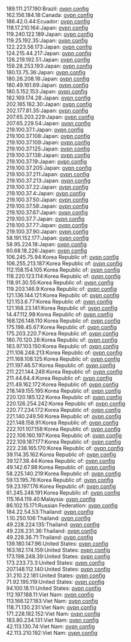 189.111.217.190:Brazil: [ovpn config](vpn/189_111_217_190.ovpn)  
162.156.184.18:Canada: [ovpn config](vpn/162_156_184_18.ovpn)  
186.42.0.44:Ecuador: [ovpn config](vpn/186_42_0_44.ovpn)  
118.17.210.164:Japan: [ovpn config](vpn/118_17_210_164.ovpn)  
119.240.122.189:Japan: [ovpn config](vpn/119_240_122_189.ovpn)  
119.25.192.35:Japan: [ovpn config](vpn/119_25_192_35.ovpn)  
122.223.56.173:Japan: [ovpn config](vpn/122_223_56_173.ovpn)  
124.215.44.217:Japan: [ovpn config](vpn/124_215_44_217.ovpn)  
126.219.192.51:Japan: [ovpn config](vpn/126_219_192_51.ovpn)  
159.28.253.193:Japan: [ovpn config](vpn/159_28_253_193.ovpn)  
180.13.75.36:Japan: [ovpn config](vpn/180_13_75_36.ovpn)  
180.26.208.18:Japan: [ovpn config](vpn/180_26_208_18.ovpn)  
180.49.161.69:Japan: [ovpn config](vpn/180_49_161_69.ovpn)  
180.5.152.153:Japan: [ovpn config](vpn/180_5_152_153.ovpn)  
182.169.174.28:Japan: [ovpn config](vpn/182_169_174_28.ovpn)  
202.165.162.30:Japan: [ovpn config](vpn/202_165_162_30.ovpn)  
202.177.81.35:Japan: [ovpn config](vpn/202_177_81_35.ovpn)  
207.65.203.229:Japan: [ovpn config](vpn/207_65_203_229.ovpn)  
207.65.229.54:Japan: [ovpn config](vpn/207_65_229_54.ovpn)  
219.100.37.1:Japan: [ovpn config](vpn/219_100_37_1.ovpn)  
219.100.37.108:Japan: [ovpn config](vpn/219_100_37_108.ovpn)  
219.100.37.109:Japan: [ovpn config](vpn/219_100_37_109.ovpn)  
219.100.37.125:Japan: [ovpn config](vpn/219_100_37_125.ovpn)  
219.100.37.138:Japan: [ovpn config](vpn/219_100_37_138.ovpn)  
219.100.37.19:Japan: [ovpn config](vpn/219_100_37_19.ovpn)  
219.100.37.205:Japan: [ovpn config](vpn/219_100_37_205.ovpn)  
219.100.37.211:Japan: [ovpn config](vpn/219_100_37_211.ovpn)  
219.100.37.213:Japan: [ovpn config](vpn/219_100_37_213.ovpn)  
219.100.37.22:Japan: [ovpn config](vpn/219_100_37_22.ovpn)  
219.100.37.4:Japan: [ovpn config](vpn/219_100_37_4.ovpn)  
219.100.37.50:Japan: [ovpn config](vpn/219_100_37_50.ovpn)  
219.100.37.58:Japan: [ovpn config](vpn/219_100_37_58.ovpn)  
219.100.37.67:Japan: [ovpn config](vpn/219_100_37_67.ovpn)  
219.100.37.7:Japan: [ovpn config](vpn/219_100_37_7.ovpn)  
219.100.37.77:Japan: [ovpn config](vpn/219_100_37_77.ovpn)  
219.100.37.90:Japan: [ovpn config](vpn/219_100_37_90.ovpn)  
58.191.152.177:Japan: [ovpn config](vpn/58_191_152_177.ovpn)  
58.95.224.18:Japan: [ovpn config](vpn/58_95_224_18.ovpn)  
60.68.18.226:Japan: [ovpn config](vpn/60_68_18_226.ovpn)  
106.245.75.94:Korea Republic of: [ovpn config](vpn/106_245_75_94.ovpn)  
106.255.213.187:Korea Republic of: [ovpn config](vpn/106_255_213_187.ovpn)  
112.158.154.105:Korea Republic of: [ovpn config](vpn/112_158_154_105.ovpn)  
118.220.123.114:Korea Republic of: [ovpn config](vpn/118_220_123_114.ovpn)  
118.91.30.55:Korea Republic of: [ovpn config](vpn/118_91_30_55.ovpn)  
119.203.146.9:Korea Republic of: [ovpn config](vpn/119_203_146_9.ovpn)  
121.136.144.121:Korea Republic of: [ovpn config](vpn/121_136_144_121.ovpn)  
121.153.6.77:Korea Republic of: [ovpn config](vpn/121_153_6_77.ovpn)  
121.168.23.141:Korea Republic of: [ovpn config](vpn/121_168_23_141.ovpn)  
14.47.112.98:Korea Republic of: [ovpn config](vpn/14_47_112_98.ovpn)  
168.126.148.110:Korea Republic of: [ovpn config](vpn/168_126_148_110.ovpn)  
175.198.45.67:Korea Republic of: [ovpn config](vpn/175_198_45_67.ovpn)  
175.203.220.7:Korea Republic of: [ovpn config](vpn/175_203_220_7.ovpn)  
180.70.120.28:Korea Republic of: [ovpn config](vpn/180_70_120_28.ovpn)  
183.97.103.150:Korea Republic of: [ovpn config](vpn/183_97_103_150.ovpn)  
211.106.248.213:Korea Republic of: [ovpn config](vpn/211_106_248_213.ovpn)  
211.168.108.125:Korea Republic of: [ovpn config](vpn/211_168_108_125.ovpn)  
211.197.46.57:Korea Republic of: [ovpn config](vpn/211_197_46_57.ovpn)  
211.221.144.249:Korea Republic of: [ovpn config](vpn/211_221_144_249.ovpn)  
211.44.64.4:Korea Republic of: [ovpn config](vpn/211_44_64_4.ovpn)  
211.49.162.172:Korea Republic of: [ovpn config](vpn/211_49_162_172.ovpn)  
218.149.155.195:Korea Republic of: [ovpn config](vpn/218_149_155_195.ovpn)  
220.120.185.122:Korea Republic of: [ovpn config](vpn/220_120_185_122.ovpn)  
220.126.254.242:Korea Republic of: [ovpn config](vpn/220_126_254_242.ovpn)  
220.77.234.172:Korea Republic of: [ovpn config](vpn/220_77_234_172.ovpn)  
221.140.249.56:Korea Republic of: [ovpn config](vpn/221_140_249_56.ovpn)  
221.148.158.91:Korea Republic of: [ovpn config](vpn/221_148_158_91.ovpn)  
222.101.107.158:Korea Republic of: [ovpn config](vpn/222_101_107_158.ovpn)  
222.106.160.197:Korea Republic of: [ovpn config](vpn/222_106_160_197.ovpn)  
222.109.187.177:Korea Republic of: [ovpn config](vpn/222_109_187_177.ovpn)  
222.238.165.170:Korea Republic of: [ovpn config](vpn/222_238_165_170.ovpn)  
39.114.35.162:Korea Republic of: [ovpn config](vpn/39_114_35_162.ovpn)  
39.127.38.44:Korea Republic of: [ovpn config](vpn/39_127_38_44.ovpn)  
49.142.67.98:Korea Republic of: [ovpn config](vpn/49_142_67_98.ovpn)  
58.225.140.219:Korea Republic of: [ovpn config](vpn/58_225_140_219.ovpn)  
59.13.195.76:Korea Republic of: [ovpn config](vpn/59_13_195_76.ovpn)  
59.23.197.176:Korea Republic of: [ovpn config](vpn/59_23_197_176.ovpn)  
61.245.248.191:Korea Republic of: [ovpn config](vpn/61_245_248_191.ovpn)  
115.164.119.40:Malaysia: [ovpn config](vpn/115_164_119_40.ovpn)  
86.102.15.171:Russian Federation: [ovpn config](vpn/86_102_15_171.ovpn)  
184.22.54.53:Thailand: [ovpn config](vpn/184_22_54_53.ovpn)  
1.10.250.106:Thailand: [ovpn config](vpn/1_10_250_106.ovpn)  
49.228.224.135:Thailand: [ovpn config](vpn/49_228_224_135.ovpn)  
49.228.231.36:Thailand: [ovpn config](vpn/49_228_231_36.ovpn)  
49.228.36.71:Thailand: [ovpn config](vpn/49_228_36_71.ovpn)  
139.180.147.96:United States: [ovpn config](vpn/139_180_147_96.ovpn)  
163.182.174.159:United States: [ovpn config](vpn/163_182_174_159.ovpn)  
173.198.248.39:United States: [ovpn config](vpn/173_198_248_39.ovpn)  
173.233.73.3:United States: [ovpn config](vpn/173_233_73_3.ovpn)  
207.148.112.140:United States: [ovpn config](vpn/207_148_112_140.ovpn)  
31.210.22.181:United States: [ovpn config](vpn/31_210_22_181.ovpn)  
71.92.195.119:United States: [ovpn config](vpn/71_92_195_119.ovpn)  
94.100.18.11:United States: [ovpn config](vpn/94_100_18_11.ovpn)  
112.197.188.11:Viet Nam: [ovpn config](vpn/112_197_188_11.ovpn)  
113.166.127.183:Viet Nam: [ovpn config](vpn/113_166_127_183.ovpn)  
118.71.130.231:Viet Nam: [ovpn config](vpn/118_71_130_231.ovpn)  
171.228.182.152:Viet Nam: [ovpn config](vpn/171_228_182_152.ovpn)  
183.80.234.131:Viet Nam: [ovpn config](vpn/183_80_234_131.ovpn)  
42.113.130.74:Viet Nam: [ovpn config](vpn/42_113_130_74.ovpn)  
42.113.210.192:Viet Nam: [ovpn config](vpn/42_113_210_192.ovpn)  
